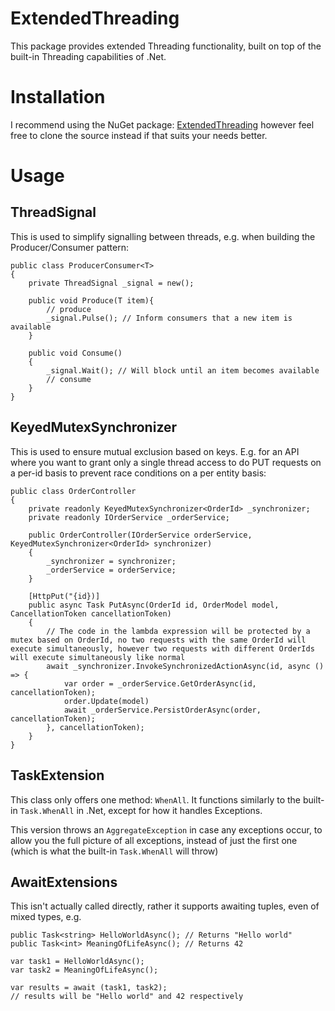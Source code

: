 # ExtendedThreading

This package provides extended Threading functionality, built on top of the built-in Threading capabilities of .Net.

# Installation

I recommend using the NuGet package: [ExtendedThreading](https://www.nuget.org/packages/ExtendedThreading) however feel free to clone the source instead if that suits your needs
better.

# Usage

## ThreadSignal

This is used to simplify signalling between threads, e.g. when building the Producer/Consumer pattern:

```
public class ProducerConsumer<T>
{
	private ThreadSignal _signal = new();
	
	public void Produce(T item){
		// produce
		_signal.Pulse(); // Inform consumers that a new item is available
	}

	public void Consume()
	{
		_signal.Wait(); // Will block until an item becomes available
		// consume
	}
}
```

## KeyedMutexSynchronizer

This is used to ensure mutual exclusion based on keys. E.g. for an API where you want to grant only a single thread access to do PUT requests on a per-id basis to prevent race
conditions on a per entity basis:

```
public class OrderController
{
	private readonly KeyedMutexSynchronizer<OrderId> _synchronizer;
	private readonly IOrderService _orderService;

	public OrderController(IOrderService orderService, KeyedMutexSynchronizer<OrderId> synchronizer)
	{
		_synchronizer = synchronizer;
		_orderService = orderService;
	}

	[HttpPut("{id})]
	public async Task PutAsync(OrderId id, OrderModel model, CancellationToken cancellationToken)
	{
		// The code in the lambda expression will be protected by a mutex based on OrderId, no two requests with the same OrderId will execute simultaneously, however two requests with different OrderIds will execute simultaneously like normal
		await _synchronizer.InvokeSynchronizedActionAsync(id, async () => { 
			var order = _orderService.GetOrderAsync(id, cancellationToken);
			order.Update(model)
			await _orderService.PersistOrderAsync(order, cancellationToken);
		}, cancellationToken);
	}
}
```

## TaskExtension

This class only offers one method: `WhenAll`. It functions similarly to the built-in `Task.WhenAll` in .Net, except for how it handles Exceptions.

This version throws an `AggregateException` in case any exceptions occur, to allow you the full picture of all exceptions, instead of just the first one (which is what the
built-in `Task.WhenAll` will throw)

## AwaitExtensions

This isn't actually called directly, rather it supports awaiting tuples, even of mixed types, e.g.

```
public Task<string> HelloWorldAsync(); // Returns "Hello world"
public Task<int> MeaningOfLifeAsync(); // Returns 42

var task1 = HelloWorldAsync();
var task2 = MeaningOfLifeAsync();

var results = await (task1, task2);
// results will be "Hello world" and 42 respectively
```